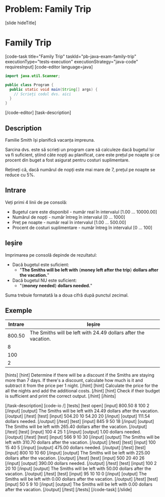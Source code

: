 ﻿# Problem: Family Trip
[slide hideTitle]
# Family Trip
[code-task title="Family Trip" taskId="pb-java-exam-family-trip" executionType="tests-execution" executionStrategy="java-code" requiresInput]
[code-editor language=java]
```java
import java.util.Scanner;

public class Program {
  public static void main(String[] args) {
    // Scrieți codul dvs. aici
  }
}
```
[/code-editor]
[task-description]
## Description

Familie Smith își planifică vacanța impreuna.

Sarcina dvs. este să scrieți un program care să calculeze dacă bugetul lor va fi suficient, știind câte nopți au planificat, care este prețul pe noapte și ce procent din buget a fost asigurat pentru costuri suplimentare.

Rețineți că, dacă numărul de nopți este mai mare de 7, prețul pe noapte se reduce cu 5%.

## Intrare 

Veți primi 4 linii de pe consolă:
- Bugetul care este disponibil - număr real în intervalul [1.00 ... 10000.00]
- Numărul de nopți - număr întreg în intervalul [0 ... 1000]
- Preț pe noapte - număr real în intervalul [1.00 ... 500.00]
- Procent de costuri suplimentare - număr întreg în intervalul [0 ... 100]

## Ieșire
Imprimarea pe consolă depinde de rezultatul:
- Dacă bugetul este suficient:
	-  "**The Smiths will be left with** \{**money left after the trip**\} **dollars after the vacation.**"
- Dacă bugetul NU este suficient:
	- "\{**money needed**\} **dollars needed.**"

Suma trebuie formatată la a doua cifră după punctul zecimal.

## Exemple
|**Intrare**|**Ieșire** |
| --- | --- |
| 800.50 | The Smiths will be left with 24.49 dollars after the vacation. |
| 8 | |
| 100 | |
| 2 | |

[hints]
[hint]
Determine if there will be a discount if the Smiths are staying more than 7 days.
If there's a discount, calculate how much is it and subtract it from the price per 1 night.
[/hint]
[hint]
Calculate the price for the all the nights and add the additional costs.
[/hint]
[hint]
Check if their budget is sufficient and print the correct output.
[/hint]
[/hints]

[/task-description]
[code-io /]
[tests]
[test open]
[input]
800.50
8
100
2
[/input]
[output]
The Smiths will be left with 24.49 dollars after the vacation.
[/output]
[/test]
[test]
[input]
504.20
10
54.20
20
[/input]
[output]
111.54 dollars needed.
[/output]
[/test]
[test]
[input]
845
9
50
18
[/input]
[output]
The Smiths will be left with 265.40 dollars after the vacation.
[/output]
[/test]
[test]
[input]
100
4
25
1
[/input]
[output]
1.00 dollars needed.
[/output]
[/test]
[test]
[input]
566
9
10
30
[/input]
[output]
The Smiths will be left with 310.70 dollars after the vacation.
[/output]
[/test]
[test]
[input]
100
15
40
5
[/input]
[output]
475.00 dollars needed.
[/output]
[/test]
[test]
[input]
800
10
10
60
[/input]
[output]
The Smiths will be left with 225.00 dollars after the vacation.
[/output]
[/test]
[test]
[input]
500
20
40
26
[/input]
[output]
390.00 dollars needed.
[/output]
[/test]
[test]
[input]
100
2
20
10
[/input]
[output]
The Smiths will be left with 50.00 dollars after the vacation.
[/output]
[/test]
[test]
[input]
95
10
10
0
[/input]
[output]
The Smiths will be left with 0.00 dollars after the vacation.
[/output]
[/test]
[test]
[input]
50
5
9
10
[/input]
[output]
The Smiths will be left with 0.00 dollars after the vacation.
[/output]
[/test]
[/tests]
[/code-task]
[/slide]
